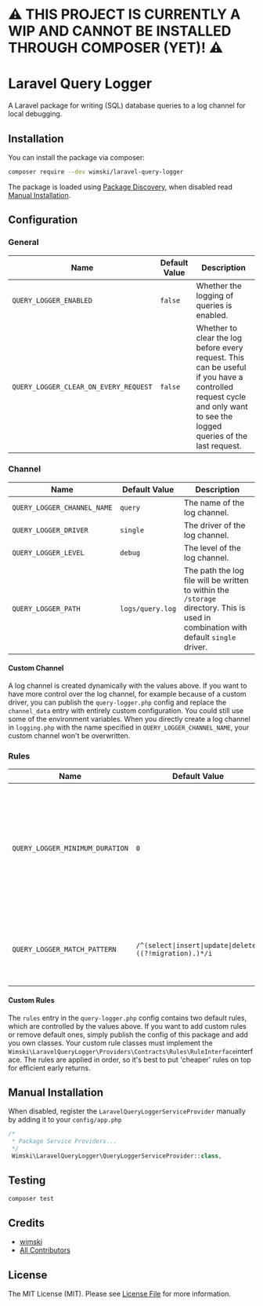# :warning: THIS PROJECT IS CURRENTLY A WIP AND CANNOT BE INSTALLED THROUGH COMPOSER (YET)! :warning:

# Laravel Query Logger

A Laravel package for writing (SQL) database queries to a log channel for local debugging.

## Installation

You can install the package via composer:

```bash
composer require --dev wimski/laravel-query-logger
```

The package is loaded using [Package Discovery](https://laravel.com/docs/8.x/packages#package-discovery), when disabled read [Manual Installation](#manual-installation).

## Configuration

### General

| Name | Default Value | Description |
|------|---------------|-------------|
| `QUERY_LOGGER_ENABLED` | `false` | Whether the logging of queries is enabled. |
| `QUERY_LOGGER_CLEAR_ON_EVERY_REQUEST` | `false` | Whether to clear the log before every request. This can be useful if you have a controlled request cycle and only want to see the logged queries of the last request. |

### Channel

| Name | Default Value | Description |
|------|---------------|-------------|
| `QUERY_LOGGER_CHANNEL_NAME` | `query` | The name of the log channel. |
| `QUERY_LOGGER_DRIVER` | `single` | The driver of the log channel. |
| `QUERY_LOGGER_LEVEL` | `debug` | The level of the log channel. |
| `QUERY_LOGGER_PATH` | `logs/query.log` | The path the log file will be written to within the `/storage` directory. This is used in combination with default `single` driver. |

#### Custom Channel

A log channel is created dynamically with the values above.
If you want to have more control over the log channel, for example because of a custom driver, you can publish the 
`query-logger.php` config and replace the `channel_data` entry with entirely custom configuration. You could still 
use some of the environment variables.
When you directly create a log channel in `logging.php` with the name specified 
in `QUERY_LOGGER_CHANNEL_NAME`, your custom channel won't be overwritten. 

### Rules

| Name | Default Value | Description |
|------|---------------|-------------|
| `QUERY_LOGGER_MINIMUM_DURATION` | `0` | Only queries with a duration longer than this value will be logged. This is useful to only log very slow queries. |
| `QUERY_LOGGER_MATCH_PATTERN` | <code>/^(select&#124;insert&#124;update&#124;delete)((?!migration).)*/i</code> | The regular expression pattern a query must match in order to be logged. |

#### Custom Rules

The `rules` entry in the `query-logger.php` config contains two default rules, which are controlled by the values above.
If you want to add custom rules or remove default ones, simply publish the config of this package and add you own classes.
Your custom rule classes must implement the `Wimski\LaravelQueryLogger\Providers\Contracts\Rules\RuleInterface`interface.
The rules are applied in order, so it's best to put 'cheaper' rules on top for efficient early returns.

## Manual Installation

When disabled, register the `LaravelQueryLoggerServiceProvider` manually by adding it to your `config/app.php`

```php
/*
 * Package Service Providers...
 */
 Wimski\LaravelQueryLogger\QueryLoggerServiceProvider::class,
```

## Testing

```bash
composer test
```

## Credits

- [wimski](https://github.com/wimski)
- [All Contributors](../../contributors)

## License

The MIT License (MIT). Please see [License File](LICENSE.md) for more information.
